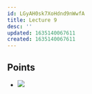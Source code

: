 ```yaml
---
id: LGyAH0sk7XoHdnd9nWwfA
title: Lecture 9
desc: ''
updated: 1635140067611
created: 1635140067611
---
```


## Points
* ![](/assets/images/2021-10-25-11-39-22.png)
